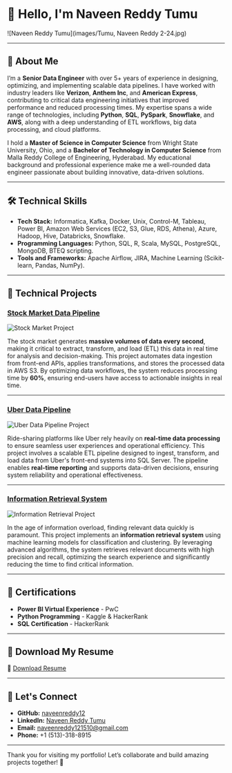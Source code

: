 # 👋 Hello, I'm Naveen Reddy Tumu

![Naveen Reddy Tumu](images/Tumu, Naveen Reddy  2-24.jpg)

---

## 🌟 About Me

I’m a **Senior Data Engineer** with over 5+ years of experience in designing, optimizing, and implementing scalable data pipelines. I have worked with industry leaders like **Verizon**, **Anthem Inc**, and **American Express**, contributing to critical data engineering initiatives that improved performance and reduced processing times. My expertise spans a wide range of technologies, including **Python**, **SQL**, **PySpark**, **Snowflake**, and **AWS**, along with a deep understanding of ETL workflows, big data processing, and cloud platforms.  

I hold a **Master of Science in Computer Science** from Wright State University, Ohio, and a **Bachelor of Technology in Computer Science** from Malla Reddy College of Engineering, Hyderabad. My educational background and professional experience make me a well-rounded data engineer passionate about building innovative, data-driven solutions.

---

## 🛠️ Technical Skills

- **Tech Stack:** Informatica, Kafka, Docker, Unix, Control-M, Tableau, Power BI, Amazon Web Services (EC2, S3, Glue, RDS, Athena), Azure, Hadoop, Hive, Databricks, Snowflake.
- **Programming Languages:** Python, SQL, R, Scala, MySQL, PostgreSQL, MongoDB, BTEQ scripting.
- **Tools and Frameworks:** Apache Airflow, JIRA, Machine Learning (Scikit-learn, Pandas, NumPy).

---

## 🔬 Technical Projects

### [Stock Market Data Pipeline](https://github.com/your-github/stock-market-data-pipeline)
![Stock Market Project](path/to/stock-market-image.jpg)

The stock market generates **massive volumes of data every second**, making it critical to extract, transform, and load (ETL) this data in real time for analysis and decision-making. This project automates data ingestion from front-end APIs, applies transformations, and stores the processed data in AWS S3. By optimizing data workflows, the system reduces processing time by **60%**, ensuring end-users have access to actionable insights in real time.

---

### [Uber Data Pipeline](https://github.com/your-github/uber-data-pipeline)
![Uber Data Pipeline Project](path/to/uber-data-pipeline-image.jpg)

Ride-sharing platforms like Uber rely heavily on **real-time data processing** to ensure seamless user experiences and operational efficiency. This project involves a scalable ETL pipeline designed to ingest, transform, and load data from Uber's front-end systems into SQL Server. The pipeline enables **real-time reporting** and supports data-driven decisions, ensuring system reliability and operational effectiveness.

---

### [Information Retrieval System](https://github.com/your-github/info-retrieval-system)
![Information Retrieval Project](path/to/info-retrieval-image.jpg)

In the age of information overload, finding relevant data quickly is paramount. This project implements an **information retrieval system** using machine learning models for classification and clustering. By leveraging advanced algorithms, the system retrieves relevant documents with high precision and recall, optimizing the search experience and significantly reducing the time to find critical information.

---

## 📜 Certifications

- **Power BI Virtual Experience** - PwC  
- **Python Programming** - Kaggle & HackerRank  
- **SQL Certification** - HackerRank  

---

## 📂 Download My Resume

📄 [Download Resume](path/to/Naveen_Reddy_Tumu_Resume.pdf)

---

## 🔗 Let's Connect

- **GitHub:** [naveenreddy12](https://github.com/naveenreddy12)  
- **LinkedIn:** [Naveen Reddy Tumu](https://www.linkedin.com/in/naveenreddytumu)  
- **Email:** [naveenreddy121510@gmail.com](mailto:naveenreddy121510@gmail.com)  
- **Phone:** +1 (513)-318-8915  

---

Thank you for visiting my portfolio! Let’s collaborate and build amazing projects together! 🚀
